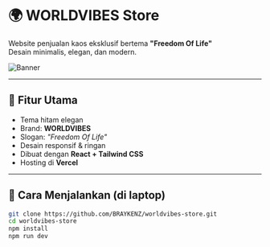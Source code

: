 # 🌍 WORLDVIBES Store

Website penjualan kaos eksklusif bertema **"Freedom Of Life"**  
Desain minimalis, elegan, dan modern.

![Banner](https://your-image-link.com/banner.jpg) <!-- opsional: bisa diganti nanti -->

---

## 👕 Fitur Utama

- Tema hitam elegan  
- Brand: **WORLDVIBES**  
- Slogan: _"Freedom Of Life"_  
- Desain responsif & ringan  
- Dibuat dengan **React + Tailwind CSS**  
- Hosting di **Vercel**

---

## 🚀 Cara Menjalankan (di laptop)

```bash
git clone https://github.com/BRAYKENZ/worldvibes-store.git
cd worldvibes-store
npm install
npm run dev
